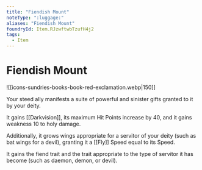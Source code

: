 ```yaml
---
title: "Fiendish Mount"
noteType: ":luggage:"
aliases: "Fiendish Mount"
foundryId: Item.RJzwftwbTzufH4j2
tags:
  - Item
---
```


# Fiendish Mount
![[icons-sundries-books-book-red-exclamation.webp|150]]

Your steed ally manifests a suite of powerful and sinister gifts granted to it by your deity.

It gains [[Darkvision]], its maximum Hit Points increase by 40, and it gains weakness 10 to holy damage.

Additionally, it grows wings appropriate for a servitor of your deity (such as bat wings for a devil), granting it a [[Fly]] Speed equal to its Speed.

It gains the fiend trait and the trait appropriate to the type of servitor it has become (such as daemon, demon, or devil).

